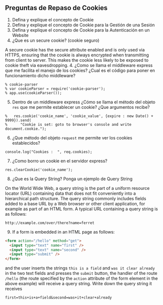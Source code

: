 ## Preguntas de Repaso de Cookies

1. Defina y explique el concepto de Cookie
2. Defina y explique el concepto de Cookie para la Gestión de una Sesión
3. Defina y explique el concepto de Cookie para la Autenticación en un Website
3.  ¿Que es un secure cookie? (cookie seguro)

A secure cookie has the secure attribute enabled and is only used via HTTPS, ensuring that the cookie is always encrypted when transmitting from client to server. This makes the cookie less likely to be exposed to cookie theft via eavesdropping.
4. ¿Como se llama el middleware express que me facilita el manejo de los cookies?
¿Cual es el código para poner en funcionamiento dicho middleware?
```
% cookie-parser
% var cookieParser = require('cookie-parser');
% app.use(cookieParser());
```
5. Dentro de un middleware express ¿Cómo se llama el método 
del objeto `res` que me permite establecer un cookie? ¿Que argumentos recibe?
```
%   res.cookie('cookie_name', 'cookie_value', {expire : new Date() + 9999}).send(
%      "Cookie is set: goto to browser's console and write document.cookie.");
```
6. ¿Que método del objeto `request` me permite ver los cookies establecidos?
```
console.log("Cookies :  ", req.cookies);
```
7. ¿Como borro un cookie en el servidor express?
```
res.clearCookie('cookie_name');
```

8. ¿Que es la Query String? Ponga un ejemplo de Query String

On the World Wide Web, a query string is the part of a uniform resource locator (URL) containing data that does not fit conveniently into a hierarchical path structure. The query string commonly includes fields added to a base URL by a Web browser or other client application, for example as part of an HTML form.
A typical URL containing a query string is as follows:
```
http://example.com/over/there?name=ferret
```
9. If a form is embedded in an HTML page as follows:
```html
<form action="/hello" method="get">
  <input type="text" name="first" />
  <input type="text" name="second" />
  <input type="submit" />
</form>
```
and the user inserts the strings `this is a field` and 
`was it clear already` in the two text fields and presses the `submit` 
button,
the handler of the route `/hello` (the route specified by the `action` 
attribute
of the form element in the above example) will receive a 
query string. Write down the query string it receives

```
first=this+is+a+field&second=was+it+clear+already
```
